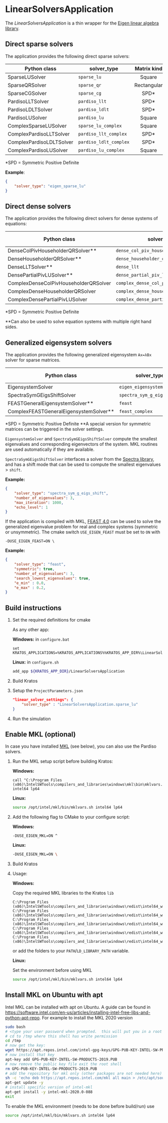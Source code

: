 # LinearSolversApplication

The *LinearSolversApplication* is a thin wrapper for the [Eigen linear algebra library](http://eigen.tuxfamily.org/index.php?title=Main_Page).

## Direct sparse solvers

The application provides the following direct sparse solvers:

| Python class             | solver_type            | Matrix kind | Domain   | Dependencies |
|--------------------------|------------------------|:-----------:|:--------:|:------------:|
| SparseLUSolver           | `sparse_lu`            | Square      | Real     | None         |
| SparseQRSolver           | `sparse_qr`            | Rectangular | Real     | None         |
| SparseCGSolver           | `sparse_cg`            | SPD*        | Real     | None         |
| PardisoLLTSolver         | `pardiso_llt`          | SPD*        | Real     | Intel® MKL   |
| PardisoLDLTSolver        | `pardiso_ldlt`         | SPD*        | Real     | Intel® MKL   |
| PardisoLUSolver          | `pardiso_lu`           | Square      | Real     | Intel® MKL   |
| ComplexSparseLUSolver    | `sparse_lu_complex`    | Square      | Complex  | None         |
| ComplexPardisoLLTSolver  | `pardiso_llt_complex`  | SPD*        | Complex  | Intel® MKL   |
| ComplexPardisoLDLTSolver | `pardiso_ldlt_complex` | SPD*        | Complex  | Intel® MKL   |
| ComplexPardisoLUSolver   | `pardiso_lu_complex`   | Square      | Complex  | Intel® MKL   |

*SPD = Symmetric Positive Definite

**Example**:

```json
{
    "solver_type": "eigen_sparse_lu"
}
```

## Direct dense solvers

The application provides the following direct solvers for dense systems of equations:

| Python class                            | solver_type                            | Matrix requirements | Domain  | Dependencies |
| --------------------------------------- | -------------------------------------- | :-----------------: | :-----: | :----------: |
| DenseColPivHouseholderQRSolver**        | `dense_col_piv_householder_qr`         |        None         |  Real   |     None     |
| DenseHouseholderQRSolver**              | `dense_householder_qr`                 |        None         |  Real   |     None     |
| DenseLLTSolver**                        | `dense_llt`                            |        SPD*         |  Real   |     None     |
| DensePartialPivLUSolver**               | `dense_partial_piv_lu`                 |     Invertible      |  Real   |     None     |
| ComplexDenseColPivHouseholderQRSolver   | `complex_dense_col_piv_householder_qr` |        None         | Complex |     None     |
| ComplexDenseHouseholderQRSolver         | `complex_dense_householder_qr`         |        None         | Complex |     None     |
| ComplexDensePartialPivLUSolver          | `complex_dense_partial_piv_lu`         |     Invertible      | Complex |     None     |

*SPD = Symmetric Positive Definite

**Can also be used to solve equation systems with multiple right hand sides.

## Generalized eigensystem solvers

The application provides the following generalized eigensystem `Ax=λBx` solver for sparse matrices.

| Python class                           | solver_type                | Matrix kind A | Matrix kind B | Domain   | Dependencies |
|----------------------------------------|----------------------------|:-------------:|:-------------:|:--------:|:------------:|
| EigensystemSolver                      | `eigen_eigensystem`        | Symmetric     | SPD*          | Real     | None         |
| SpectraSymGEigsShiftSolver             | `spectra_sym_g_eigs_shift` | Symmetric     | SPD*          | Real     | None         |
| FEASTGeneralEigensystemSolver**        | `feast`                    | General       | General       | Real     | Intel® MKL   |
| ComplexFEASTGeneralEigensystemSolver** | `feast_complex`            | General       | General       | Complex  | Intel® MKL   |

*SPD = Symmetric Positive Definite
**A special version for symmetric matrices can be triggered in the solver settings.

`EigensystemSolver` and `SpectraSymGEigsShiftSolver` compute the smallest eigenvalues and corresponding eigenvectors of the system. MKL routines are used automatically if they are available.

`SpectraSymGEigsShiftSolver` interfaces a solver from the [Spectra library](https://spectralib.org/), and has a shift mode that can be used to compute the smallest eigenvalues > `shift`.

**Example:**

```json
{
    "solver_type": "spectra_sym_g_eigs_shift",
    "number_of_eigenvalues": 3,
    "max_iteration": 1000,
    "echo_level": 1
}

```
If the application is compiled with MKL, [FEAST 4.0](http://www.ecs.umass.edu/~polizzi/feast/) can be used to solve the generalized eigenvalue problem for real and complex systems (symmetric or unsymmetric). The cmake switch `USE_EIGEN_FEAST` must be set to `ON` with
```batch
-DUSE_EIGEN_FEAST=ON \
```

**Example:**
```json
{
    "solver_type": "feast",
    "symmetric": true,
    "number_of_eigenvalues": 3,
    "search_lowest_eigenvalues": true,
    "e_min" : 0.0,
    "e_max" : 0.2,
}
```

## Build instructions

1. Set the required definitions for cmake

    As any other app:

    **Windows:** in `configure.bat`

    ```batch
    set KRATOS_APPLICATIONS=%KRATOS_APPLICATIONS%%KRATOS_APP_DIR%\LinearSolversApplication;
    ```

    **Linux:** in `configure.sh`

    ```bash
    add_app ${KRATOS_APP_DIR}/LinearSolversApplication
    ```

2. Build Kratos

3. Setup the `ProjectParameters.json`

    ```json
    "linear_solver_settings": {
        "solver_type" : "LinearSolversApplication.sparse_lu"
    }
    ```

4. Run the simulation

## Enable MKL (optional)

In case you have installed [MKL](https://software.intel.com/en-us/mkl) (see below), you can also use the Pardiso solvers.

1. Run the MKL setup script before building Kratos:

    **Windows:**

    ```batch
    call "C:\Program Files (x86)\IntelSWTools\compilers_and_libraries\windows\mkl\bin\mklvars.bat" intel64 lp64
    ```

    **Linux:**

    ```bash
    source /opt/intel/mkl/bin/mklvars.sh intel64 lp64
    ```

2. Add the following flag to CMake to your configure script:

    **Windows:**

    ```batch
    -DUSE_EIGEN_MKL=ON ^
    ```

    **Linux:**

    ```bash
    -DUSE_EIGEN_MKL=ON \
    ```

3. Build Kratos

4. Usage:

    **Windows:**

    Copy the required MKL libraries to the Kratos `lib`

    ```batch
    C:\Program Files (x86)\IntelSWTools\compilers_and_libraries\windows\redist\intel64_win\mkl\mkl_core.dll
    C:\Program Files (x86)\IntelSWTools\compilers_and_libraries\windows\redist\intel64_win\mkl\mkl_rt.dll
    C:\Program Files (x86)\IntelSWTools\compilers_and_libraries\windows\redist\intel64_win\mkl\mkl_intel_thread.dll
    C:\Program Files (x86)\IntelSWTools\compilers_and_libraries\windows\redist\intel64_win\mkl\mkl_def.dll
    C:\Program Files (x86)\IntelSWTools\compilers_and_libraries\windows\redist\intel64_win\compiler\libiomp5md.dll
    ```

    or add the folders to your `PATH`/`LD_LIBRARY_PATH` variable.

    **Linux:**

    Set the environment before using MKL
    ```bash
    source /opt/intel/mkl/bin/mklvars.sh intel64 lp64
    ```

## Install MKL on Ubuntu with apt

Intel MKL can be installed with apt on Ubuntu. A guide can be found in https://software.intel.com/en-us/articles/installing-intel-free-libs-and-python-apt-repo.
For example to install the MKL 2020 version

```bash
sudo bash
# <type your user password when prompted.  this will put you in a root shell>
# cd to /tmp where this shell has write permission
cd /tmp
# now get the key:
wget https://apt.repos.intel.com/intel-gpg-keys/GPG-PUB-KEY-INTEL-SW-PRODUCTS-2019.PUB
# now install that key
apt-key add GPG-PUB-KEY-INTEL-SW-PRODUCTS-2019.PUB
# now remove the public key file exit the root shell
rm GPG-PUB-KEY-INTEL-SW-PRODUCTS-2019.PUB
# add the repository for mkl only (other packages are not needed here)
sh -c 'echo deb https://apt.repos.intel.com/mkl all main > /etc/apt/sources.list.d/intel-mkl.list'
apt-get update -y
# install specific version of intel-mkl
apt-get install -y intel-mkl-2020.0-088
exit
```

To enable the MKL environment (needs to be done before build/run) use

```bash
source /opt/intel/mkl/bin/mklvars.sh intel64 lp64
```
